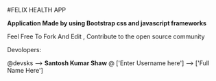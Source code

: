 #FELIX HEALTH APP

**Application Made by using Bootstrap css and javascript frameworks**

Feel Free To Fork And Edit , Contribute to the open source community






Devolopers:

@devsks --> **Santosh Kumar Shaw**
@ ['Enter Username here'] --> ['Full Name Here']
